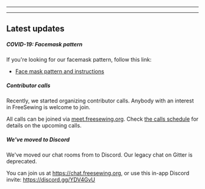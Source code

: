 - - -
- - -

## Latest updates

##### COVID-19: Facemask pattern

If you're looking for our facemask pattern, follow this link:

 - [Face mask pattern and instructions](/blog/facemask-frenzy)


##### Contributor calls

Recently, we started organizing contributor calls. Anybody with an interest in FreeSewing is welcome to join.

All calls can be joined via [meet.freesewing.org](https://meet.freesewing.org/). Check [the calls schedule](/community/calls/) for details on the upcoming calls.

##### We've moved to Discord

We've moved our chat rooms from to Discord. Our legacy chat on Gitter is deprecated.

You can join us at https://chat.freesewing.org, or use this in-app Discord invite: https://discord.gg/YDV4GvU

